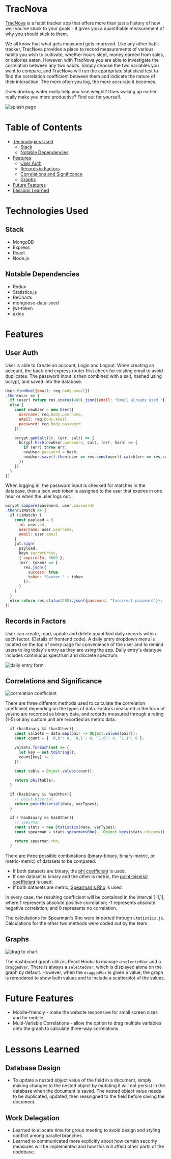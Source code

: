 # TracNova
[TracNova](https://trac-nova.herokuapp.com/#/) is a habit tracker app that offers more than just a history of how well you've stuck to your goals - it gives you a quantifiable measurement of why you should stick to them.

We all know that what gets measured gets improved. Like any other habit tracker, TracNova provides a place to record measurements of various habits you wish to cultivate, whether hours slept, money earned from sales, or calories eaten. However, with TracNova you are able to investigate the correlation between any two habits. Simply choose the two variables you want to compare, and TracNova will run the appropriate statistical test to find the correlation coefficient between them and indicate the nature of their interaction. The more often you log, the more accurate it becomes.

Does drinking water really help you lose weight? Does waking up earlier really make you more productive? Find out for yourself.

![splash page](https://github.com/Eruanne2/TracNova/blob/main/assets/readme_img/splash.gif)

# Table of Contents
* [Technologies Used](#technologies-used)
  * [Stack](#stack)
  * [Notable Dependencies](#notable-dependencies)
* [Features](#features)
  * [User Auth](#user-auth)
  * [Records in Factors](#records-in-factors)
  * [Correlations and Significance](#correlations-and-significance)
  * [Graphs](#graphs)
* [Future Features](#future-features)
* [Lessons Learned](#lessons-learned)

# Technologies Used
## Stack
* MongoDB
* Express
* React
* Node.js
## Notable Dependencies
* Redux
* Statistics.js
* ReCharts
* mongoose-data-seed
* jwt-token
* axios

# Features
## User Auth
User is able to Create an account, Login and Logout. When creating an account, the back-end express router first check for existing email to avoid duplicates. The password input is then combined with a salt, hashed using bcrypt, and saved into the database. 
```javascript
User.findOne({email: req.body.email})
.then(user => {
  if (user) return res.status(400).json({email: "Email already used."})
  else {
    const newUser = new User({
      username: req.body.username,
      email: req.body.email,
      password: req.body.password
    });

    bcrypt.genSalt(10, (err, salt) => {
      bcrypt.hash(newUser.password, salt, (err, hash) => {
        if (err) throw err;
        newUser.password = hash;
        newUser.save().then(user => res.send(user)).catch(err => res.send(err));
      })
    })
  }
})
```
When logging in, the password input is checked for matches in the database, then a json web token is assigned to the user that expires in one hour or when the user logs out.
```javascript
bcrypt.compare(password, user.password)
.then(isMatch => {
  if (isMatch) {
    const payload = {
      id: user.id,
      username: user.username,
      email: user.email
    }
    jwt.sign(
      payload,
      keys.secretOrKey,
      { expiresIn: 3600 },
      (err, token) => {
        res.json({
          success: true,
          token: "Bearer " + token
        });
      }
    )
  }
  else return res.status(400).json({password: "Incorrect password"});
})
```

## Records in Factors
User can create, read, update and delete quantified daily records within each factor. (Details of frontend code). A daily entry dropdown menu is located on the top of every page for convenience of the user and to remind users to log today's entry as they are using the app. Daily entry's datatype includes continuous spectrum and discrete spectrum.

![daily entry form](https://github.com/Eruanne2/TracNova/blob/main/assets/readme_img/entry_form2.gif)

## Correlations and Significance

![correlation coefficient](https://github.com/Eruanne2/TracNova/blob/main/assets/readme_img/correlation_coef2.png)

There are three different methods used to calculate the correlation coefficient depending on the types of data. Factors measured in the form of yes/no are recorded as binary data, and records measured through a rating (1-5) or any custom unit are recorded as metric data.  

```javascript
  if (hasBinary && !hasOther){
    const valSets = data.map(pair => Object.values(pair));
    const count = { '0,0': 0, '0,1': 0, '1,0': 0, '1,1': 0 };

    valSets.forEach(set => {
      let key = set.toString();
      count[key] += 1 
    });
    
    const table = Object.values(count);

    return phi(table);
  }

  if (hasBinary && hasOther){
    // point-biserial
    return pointBiserial(data, varTypes);
  }

  if (!hasBinary && hasOther){
    // spearman
    const stats = new Statistics(data, varTypes);
    const spearman = stats.spearmansRho(...Object.keys(stats.columns));

    return spearman.rho;
  }
```

There are three possible combinations (binary-binary, binary-metric, or metric-metric) of datasets to be compared. 
* If both datasets are binary, the [phi coefficient](http://www.pmean.com/definitions/phi.htm) is used. 
* If one dataset is binary and the other is metric, the [point-biserial coefficient](https://ncss-wpengine.netdna-ssl.com/wp-content/themes/ncss/pdf/Procedures/NCSS/Point-Biserial_and_Biserial_Correlations.pdf) is used. 
* If both datasets are metric, [Spearman's Rho](https://statistics.laerd.com/statistical-guides/spearmans-rank-order-correlation-statistical-guide.php) is used. 

In every case, the resulting coefficient will be contained in the interval \[-1,1\], where 1 represents absolute positive correlation; -1 represents absolute negative correlation; and 0 represents no correlation.

The calculations for Spearman's Rho were imported through `Statistics.js`. Calculations for the other two methods were coded out by the team.

## Graphs

![drag to chart](https://github.com/Eruanne2/TracNova/blob/main/assets/readme_img/drag2chart.gif)

The dashboard graph utilizes React Hooks to manage a `selectedVar` and a `draggedVar`. There is always a `selectedVar`, which is displayed alone on the graph by default. However, when the `draggedVar` is given a value, the graph is rerendered to show both values and to include a scatterplot of the values. 

# Future Features
* Mobile-friendly - make the website responsive for small screen sizes and for mobile.
* Multi-Variable Correlations - allow the option to drag multiple variables onto the graph to calculate three-way correlations. 

# Lessons Learned
## Database Design
* To update a nested object value of the field in a document, simply making changes to the nested object by mutating it will not persist in the database when the document is saved. The nested object value needs to be duplicated, updated, then reassigned to the field before saving the document.
## Work Delegation
* Learned to allocate time for group meeting to avoid design and styling conflict among parallel branches.
* Learned to communicated more explicitly about how certain security measures will be implemented and how this will affect other parts of the codebase. 
